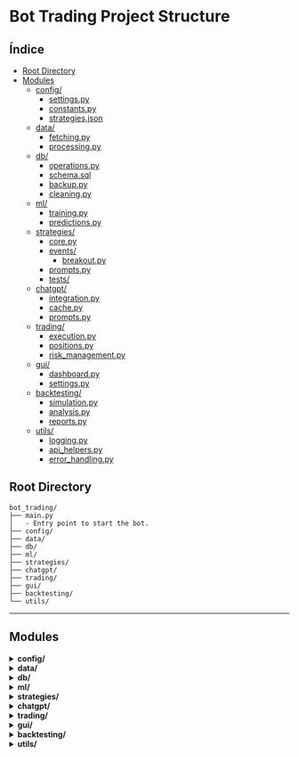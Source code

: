 # Bot Trading Project Structure

## Índice

- [Root Directory](#root-directory)
- [Modules](#modules)
  - [config/](#config)
    - [settings.py](#settingspy)
    - [constants.py](#constantspy)
    - [strategies.json](#strategiesjson)
  - [data/](#data)
    - [fetching.py](#fetchingpy)
    - [processing.py](#processingpy)
  - [db/](#db)
    - [operations.py](#operationspy)
    - [schema.sql](#schemasql)
    - [backup.py](#backuppy)
    - [cleaning.py](#cleaningpy)
  - [ml/](#db)
    - [training.py](#trainingpy)
    - [predictions.py](#predictionspy)
  - [strategies/](#strategies)
    - [core.py](#corepy)
    - [events/](#events)
      - [breakout.py](#breakoutpy)
    - [prompts.py](#promptspy)
    - [tests/](#tests)
  - [chatgpt/](#chatgpt)
    - [integration.py](#integrationpy)
    - [cache.py](#cachepy)
    - [prompts.py](#promptspy-1)
  - [trading/](#trading)
    - [execution.py](#executionpy)
    - [positions.py](#positionspy)
    - [risk_management.py](#risk_managementpy)
  - [gui/](#gui)
    - [dashboard.py](#dashboardpy)
    - [settings.py](#settingspy-1)
  - [backtesting/](#backtesting)
    - [simulation.py](#simulationpy)
    - [analysis.py](#analysispy)
    - [reports.py](#reportspy)
  - [utils/](#utils)
    - [logging.py](#loggingpy)
    - [api_helpers.py](#api_helperspy)
    - [error_handling.py](#error_handlingpy)

## Root Directory

```plaintext
bot_trading/
├── main.py
│   - Entry point to start the bot.
├── config/
├── data/
├── db/
├── ml/
├── strategies/
├── chatgpt/
├── trading/
├── gui/
├── backtesting/
└── utils/
```

---

## Modules

<details>
  <summary><strong>config/</strong></summary>

  ### settings.py

  ```plaintext
  - Global configurations, API keys, and parameters.
  - Stores critical settings for the bot such as:
      - API keys (Binance, ChatGPT, etc.).
      - Default trading pairs and initial parameters.
  ```

  ### constants.py

  ```plaintext
  - Common constants used throughout the project.
  - Examples include:
      - Default time intervals (1D, 4H, 1H, 15M).
      - Base URLs for APIs.
  ```

  ### strategies.json

  ```plaintext
  - (Optional) Predefined strategies file.
  - Allows users to load or save trading strategies dynamically.
  ```

</details>

<details>
  <summary><strong>data/</strong></summary>

  ### fetching.py

  ```plaintext
  - Fetches data from the API and WebSocket (1D, 4H, 1H, 15M).
  - Handles rate limits and monitoring to ensure compliance with Binance API policies.
  - At first will take BTC/USDT, later on addig more symbols. For 1.0.0 the pairs will be hardcoded and not selected. Future version may have dynamic and manual selection
  - Key Responsibilities:
      - Initialize connections to REST API and WebSocket.
      - Pull historical data for each symbol and timeframe.
      - Listen to live updates for time-sensitive strategies.
  - Output:
      - Provides WebSocket data directly to `processing.py` for real-time calculations (e.g., 15M indicators).
      - Stores API data in `db/operations.py` for further processing by `processing.py`.
  - Notes:
      - Fetching will store all temporalities (1D, 4H, 1H, 15M) in `db/candles`.
      - Adds one candle at a time for the corresponding timeframe.
      - Data for 15M is passed directly to `processing.py` for immediate calculations.
  ```

  ### processing.py

  ```plaintext
  - Processes raw data and calculates technical indicators:
      - **1D Indicators:**
          - EMA/SMA (14, 50): Identifies macro trends.
          - MACD: Confirms market momentum.
          - RSI (14): Detects overbought/oversold conditions in a broad context.
      - **4H Indicators:**
          - ATR (14): Measures volatility to define dynamic support/resistance levels.
          - Volume Average: Highlights accumulation/distribution zones.
          - RSI (14): Validates potential divergences.
      - **1H Indicators:**
          - EMA/SMA (5, 14): Tracks microtrends.
          - Volume: Confirms short-term accumulation/distribution.
      - **15M Indicators:**
          - ATR (5): Validates volatility for breakout detection.
          - Volume Spike: Flags anomalies in market activity.
  - Input:
      - **1D, 4H, 1H data:** Retrieved from `db/operations.py`.
      - **15M data:** Received directly from `fetching.py` via WebSocket.
  - Output:
      - Indicators calculated for all temporalities (1D, 4H, 1H, 15M) and stored in `db/indicators`.
      - Data flow:
          - **Primary:** Processed indicators saved to `db/indicators`.
          - **Secondary (real-time):** Certain indicators for 15M could flow directly to `strategies/` to reduce latency when necessary.
  ```

</details>

<details>
  <summary><strong>db/</strong></summary>

  ### operations.py

  ```plaintext
  - CRUD for database operations.
  - Handles storage of:
      - Candle data for different symbols and timeframes.
      - Precomputed indicators for historical analysis.
  - Supports efficient queries for `strategies` and `backtesting`.
  - Output:
      - Provides stored data (e.g., 1D, 4H, 1H candles) to `processing.py` for indicator calculation.
      - Supplies indicators from `db/indicators` to `strategies/` for event detection and decision-making.
  - Additional Logging:
      - Logs critical database operations such as failed inserts or updates.
      - Optionally integrates with `utils/logging.py` for centralized logging.
  ```

  ### schema.sql

  ```plaintext
  - Defines the initial database schema.
  - Includes:
      - Tables for each symbol and timeframe.
      - Indexes for quick lookups.
      - Triggers:
          - Prevent duplicate candles from being inserted.
          - Automate basic indicator calculations for simplicity in `processing.py`.
          - Ensure referential integrity between `candles` and `indicators`.
  - Recommendations:
      - Use foreign keys to maintain relationships between `candles` and `indicators`.
      - Create materialized views for complex queries in `strategies/`.
  ```

  ### backup.py

  ```plaintext
  - Automates backups and restoration of the database.
  - Key Features:
      - Scheduled exports to prevent data loss.
      - Cloud storage support (Google Cloud, AWS S3).
      - Rotational backup system to manage storage efficiently.
      - Logs backup activity in `metadata` table.
      - Notifications for failed backups to ensure reliability.
  ```

  ### cleaning.py

  ```plaintext
  - Removes duplicates and validates data integrity.
  - Ensures consistency in candle data and computed indicators.
  - Notes:
      - Relies on database triggers for primary deduplication.
      - Secondary cleaning performed to validate missing or incomplete data.
      - Example Logic:
          1. Identify gaps or inconsistencies in `candles` and request missing data from `fetching.py`.
          2. Validate indicator calculations and recompute if anomalies are found.
      - Future Improvement:
          - Integrate with `utils/logging.py` to record anomalies detected during cleaning.
  ```
</details>

<details>
  <summary><strong>ml/</strong></summary>

  ### training.py

  ```plaintext
- Handles training of machine learning models (e.g., XGBoost).
- Key Responsibilities:
    - Load and preprocess historical data for BTC/USDT and ETH/USDT.
    - Train models to identify breakouts/rebotes and time to event completion.
    - Save trained models for deployment.
- Inputs:
    - Historical candles and indicators from `db/operations.py`.
    - Labels: Breakout/rebote and number of candles to event.
- Outputs:
    - Trained model saved locally for use by `predictions.py`.
    - Logs of training performance and validation metrics.
  ```

  ### predictions.py

  ```plaintext
- Generates predictions based on trained ML models.
- Key Responsibilities:
    - Load pre-trained models.
    - Process live data from `data/processing.py` to classify events (e.g., breakout probability).
    - Integrate predictions into `strategies/` for decision-making.
- Inputs:
    - Real-time indicators and processed candles.
- Outputs:
    - Event classification (breakout/rebote).
    - Probability scores for each event type.
- Notes:
    - Predictions act as a filter to prioritize relevant events for `chatgpt/`.
  ```



</details>

<details>
  <summary><strong>strategies/</strong></summary>

  Input: from db/, just if necessary 15min indicators from processing.py

  ### core.py

  ```plaintext
  - Calculates support and resistance levels based on:
      - Historical highs and lows.
      - ATR to dynamically adjust levels.
  ```

  ### events/

  #### breakout.py

  ```plaintext
  - Detects breakout events:
      - Identifies when price breaks support or resistance levels.
      - Uses ATR, volume, and price action to confirm breakouts.
  ```

  #### (future events)

  ```plaintext
  - Each event (e.g., volume shifts, trend changes) will have its own module.
  ```

  ### prompts.py

  ```plaintext
  - Generates prompts for ChatGPT based on detected events and context.
  - Examples:
      - "The price is nearing resistance at $45000. RSI is 65. Should we expect a breakout?"
  - Centralized for easy modification of prompt templates.
  ```

  ### tests/

  ```plaintext
  - Unit tests for calculations and event detection.
  - Example Tests:
      - Ensure ATR calculations are consistent.
      - Validate breakout detection logic with edge cases.
  ```

</details>

<details>
  <summary><strong>chatgpt/</strong></summary>

  ### integration.py

  ```plaintext
  - Manages API interaction with ChatGPT for decision analysis.
  - Handles system prompts and context management to ensure:
      - Efficient responses from ChatGPT.
      - Contextual consistency across queries.
  ```

  ### cache.py

  ```plaintext
  - Optimizes requests by caching frequent responses.
  - Avoids redundant queries to reduce latency and cost.
  ```

  ### prompts.py

  ```plaintext
  - Templates and structures for dynamic prompts.
  - Supports integration with `strategies` to format detected events.
  ```

</details>

<details>
  <summary><strong>trading/</strong></summary>

  ### execution.py

  ```plaintext
  - Sends market orders (buy, sell) based on ChatGPT recommendations.
  - Handles order management:
      - Retry logic for failed orders.
      - Real-time status updates.
  ```

  ### positions.py

  ```plaintext
  - Records and monitors active positions.
  - Examples:
      - Track open trades and their profit/loss status.
      - Monitor average entry prices and exposure.
  ```

  ### risk_management.py

  ```plaintext
  - Implements:
      - Stop-loss: Limits potential losses.
      - Take-profit: Locks in profits at target levels.
      - Trailing stop-loss: Dynamically adjusts to market movements using ATR.
  - Fully configurable based on strategy risk tolerance.
  ```

</details>

<details>
  <summary><strong>gui/</strong></summary>

  ### dashboard.py

  ```plaintext
  - Displays:
      - Open/closed positions with profit/loss.
      - API rate and token monitoring for Binance.
  - Simple controls:
      - Enable/Disable bot trading.
      - Pause/Resume data fetching.
  ```

  ### settings.py

  ```plaintext
  - Allows editing bot configurations such as:
      - Adding new trading pairs.
      - Adjusting risk parameters.
  ```

</details>

<details>
  <summary><strong>backtesting/</strong></summary>

  ### simulation.py

  ```plaintext
  - Runs strategies on historical data to validate performance.
  - Supports multi-timeframe testing to ensure robustness.
  ```

  ### analysis.py

  ```plaintext
  - Analyzes backtesting results to highlight:
      - Maximum drawdown.
      - Sharpe ratio and win rate.
  ```

  ### reports.py

  ```plaintext
  - Generates detailed performance reports.
  - Output Formats:
      - CSV for data analysis.
      - PDF for easy sharing.
  ```

</details>

<details>
  <summary><strong>utils/</strong></summary>

  ### logging.py

  ```plaintext
  - Centralized logging management:
      - Tracks key events and errors.
      - Creates log files for auditing and debugging.
  ```

  ### api_helpers.py

  ```plaintext
  - Helper functions for Binance API interactions:
      - Constructing queries.
      - Parsing API responses.
  ```

  ### error_handling.py

  ```plaintext
  - Handles common errors across modules:
      - API rate limit exceptions.
      - Connection retries for WebSocket and REST API.
  ```

</details>
